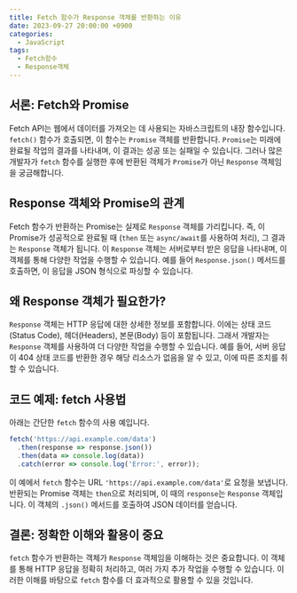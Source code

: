 ```yaml
---
title: Fetch 함수가 Response 객체를 반환하는 이유
date: 2023-09-27 20:00:00 +0900
categories:
  - JavaScript
tags:
  - Fetch함수
  - Response객체
---
```


## 서론: Fetch와 Promise

Fetch API는 웹에서 데이터를 가져오는 데 사용되는 자바스크립트의 내장 함수입니다. `fetch()` 함수가 호출되면, 이 함수는 `Promise` 객체를 반환합니다. `Promise`는 미래에 완료될 작업의 결과를 나타내며, 이 결과는 성공 또는 실패일 수 있습니다. 그러나 많은 개발자가 `fetch` 함수를 실행한 후에 반환된 객체가 `Promise`가 아닌 `Response` 객체임을 궁금해합니다.

## Response 객체와 Promise의 관계

Fetch 함수가 반환하는 Promise는 실제로 `Response` 객체를 가리킵니다. 즉, 이 Promise가 성공적으로 완료될 때 (`then` 또는 `async/await`를 사용하여 처리), 그 결과는 `Response` 객체가 됩니다. 이 `Response` 객체는 서버로부터 받은 응답을 나타내며, 이 객체를 통해 다양한 작업을 수행할 수 있습니다. 예를 들어 `Response.json()` 메서드를 호출하면, 이 응답을 JSON 형식으로 파싱할 수 있습니다.

## 왜 Response 객체가 필요한가?

`Response` 객체는 HTTP 응답에 대한 상세한 정보를 포함합니다. 이에는 상태 코드(Status Code), 헤더(Headers), 본문(Body) 등이 포함됩니다. 그래서 개발자는 `Response` 객체를 사용하여 더 다양한 작업을 수행할 수 있습니다. 예를 들어, 서버 응답이 404 상태 코드를 반환한 경우 해당 리소스가 없음을 알 수 있고, 이에 따른 조치를 취할 수 있습니다.

## 코드 예제: fetch 사용법

아래는 간단한 `fetch` 함수의 사용 예입니다.

```javascript
fetch('https://api.example.com/data')
  .then(response => response.json())
  .then(data => console.log(data))
  .catch(error => console.log('Error:', error));
```

이 예에서 `fetch` 함수는 URL `'https://api.example.com/data'`로 요청을 보냅니다. 반환되는 Promise 객체는 `then`으로 처리되며, 이 때의 `response`는 `Response` 객체입니다. 이 객체의 `.json()` 메서드를 호출하여 JSON 데이터를 얻습니다.

## 결론: 정확한 이해와 활용이 중요

`fetch` 함수가 반환하는 객체가 `Response` 객체임을 이해하는 것은 중요합니다. 이 객체를 통해 HTTP 응답을 정확히 처리하고, 여러 가지 추가 작업을 수행할 수 있습니다. 이러한 이해를 바탕으로 `fetch` 함수를 더 효과적으로 활용할 수 있을 것입니다.
